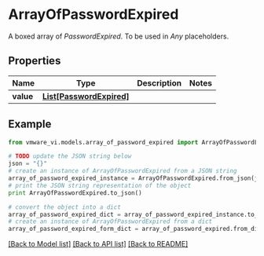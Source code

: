 # ArrayOfPasswordExpired

A boxed array of *PasswordExpired*. To be used in *Any* placeholders. 

## Properties
Name | Type | Description | Notes
------------ | ------------- | ------------- | -------------
**value** | [**List[PasswordExpired]**](PasswordExpired.md) |  | 

## Example

```python
from vmware_vi.models.array_of_password_expired import ArrayOfPasswordExpired

# TODO update the JSON string below
json = "{}"
# create an instance of ArrayOfPasswordExpired from a JSON string
array_of_password_expired_instance = ArrayOfPasswordExpired.from_json(json)
# print the JSON string representation of the object
print ArrayOfPasswordExpired.to_json()

# convert the object into a dict
array_of_password_expired_dict = array_of_password_expired_instance.to_dict()
# create an instance of ArrayOfPasswordExpired from a dict
array_of_password_expired_form_dict = array_of_password_expired.from_dict(array_of_password_expired_dict)
```
[[Back to Model list]](../README.md#documentation-for-models) [[Back to API list]](../README.md#documentation-for-api-endpoints) [[Back to README]](../README.md)


